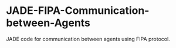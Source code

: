 # JADE-FIPA-Communication-between-Agents
JADE code for communication between agents using FIPA protocol.
